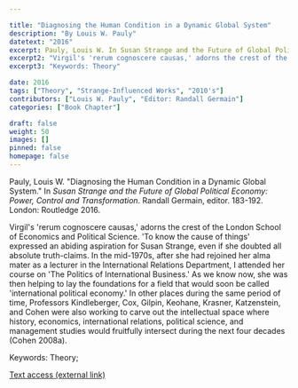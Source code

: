 ```yaml
---

title: "Diagnosing the Human Condition in a Dynamic Global System"
description: "By Louis W. Pauly"
datetext: "2016"
excerpt: Pauly, Louis W. In Susan Strange and the Future of Global Political Economy: Power, Control and Transformation. Randall Germain, editor. 183-192. London: Routledge 2016.
excerpt2: "Virgil's 'rerum cognoscere causas,' adorns the crest of the London School of Economics and Political Science. 'To know the cause of things' expressed an abiding aspiration for Susan Strange, even if she doubted all absolute truth-claims. In the mid-1970s, after she had rejoined her alma mater as a lecturer in the International Relations Department, I attended her course on 'The Politics of International Business.' As we know now, she was then helping to lay the foundations for a field that would soon be called 'international political economy.' In other places during the same period of time, Professors Kindleberger, Cox, Gilpin, Keohane, Krasner, Katzenstein, and Cohen were also working to carve out the intellectual space where history, economics, international relations, political science, and management studies would fruitfully intersect during the next four decades (Cohen 2008a)."
excerpt3: "Keywords: Theory"

date: 2016
tags: ["Theory", "Strange-Influenced Works", "2010's"]
contributors: ["Louis W. Pauly", "Editor: Randall Germain"]
categories: ["Book Chapter"]

draft: false
weight: 50
images: []
pinned: false
homepage: false
---
```

Pauly, Louis W. "Diagnosing the Human Condition in a Dynamic Global System." In *Susan Strange and the Future of Global Political Economy: Power, Control and Transformation*. Randall Germain, editor. 183-192. London: Routledge 2016.

Virgil's 'rerum cognoscere causas,' adorns the crest of the London School of Economics and Political Science. 'To know the cause of things' expressed an abiding aspiration for Susan Strange, even if she doubted all absolute truth-claims. In the mid-1970s, after she had rejoined her alma mater as a lecturer in the International Relations Department, I attended her course on 'The Politics of International Business.' As we know now, she was then helping to lay the foundations for a field that would soon be called 'international political economy.' In other places during the same period of time, Professors Kindleberger, Cox, Gilpin, Keohane, Krasner, Katzenstein, and Cohen were also working to carve out the intellectual space where history, economics, international relations, political science, and management studies would fruitfully intersect during the next four decades (Cohen 2008a).

Keywords: Theory; 

[Text access (external link)](https://www.worldcat.org/title/948603852)
